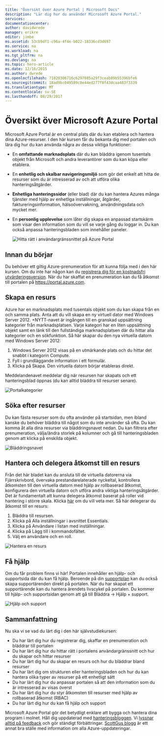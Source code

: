 ```yaml
---
title: "Översikt över Azure Portal | Microsoft Docs"
description: "Lär dig hur du använder Microsoft Azure Portal."
services: 
documentationcenter: 
author: davidwrede
manager: erikre
editor: jimbe
ms.assetid: 53cb9df1-c96a-4f4e-b022-18336cd3d697
ms.service: na
ms.workload: na
ms.tgt_pltfrm: na
ms.devlang: na
ms.topic: hero-article
ms.date: 12/16/2015
ms.author: dwrede
ms.openlocfilehash: 71820306716c6297085a29f3ceab89b55396bfe6
ms.sourcegitcommit: 18ad9bc049589c8e44ed277f8f43dcaa483f3339
ms.translationtype: MT
ms.contentlocale: sv-SE
ms.lasthandoff: 08/29/2017
---
```

# <a name="microsoft-azure-portal-overview"></a>Översikt över Microsoft Azure Portal
Microsoft Azure Portal är en central plats där du kan etablera och hantera dina Azure-resurser.  I den här kursen får du bekanta dig med portalen och lära dig hur du kan använda några av dessa viktiga funktioner:

* En **omfattande marknadsplats** där du kan bläddra igenom tusentals objekt från Microsoft och andra leverantörer som du kan köpa eller etablera.
* En **enhetlig och skalbar navigeringsmiljö** som gör det enkelt att hitta de resurser som du är intresserad av och att utföra olika hanteringsåtgärder.
* **Enhetliga hanteringssidor** (eller blad) där du kan hantera Azures många tjänster med hjälp av enhetliga inställningar, åtgärder, faktureringsinformation, hälsoövervakning, användningsdata och mycket mer.
* En **personlig upplevelse** som låter dig skapa en anpassad startskärm som visar den information som du vill se varje gång du loggar in.  Du kan också anpassa hanteringsbladen som innehåller paneler.
  
  ![Hitta rätt i användargränssnittet på Azure Portal][UIOrientation]

## <a name="before-you-get-started"></a>Innan du börjar
Du behöver ett giltig Azure-prenumeration för att kunna följa med i den här kursen.  Om du inte har någon kan du [registrera dig för en kostnadsfri utvärderingsversion](https://azure.microsoft.com/pricing/free-trial/).  När du har skaffat en prenumeration kan du få åtkomst till portalen på <https://portal.azure.com>.

## <a name="how-to-create-a-resource"></a>Skapa en resurs
Azure har en marknadsplats med tusentals objekt som du kan skapa från en och samma plats.  Anta att du vill skapa en ny virtuell dator med Windows Server 2012.  +NYTT-navet är ingången till en granskad uppsättning kategorier från marknadsplatsen.  Varje kategori har en liten uppsättning objekt samt en länk till den fullständiga marknadsplatsen där du hittar alla kategorier och en sökfunktion. Så här skapar du den nya virtuella datorn med Windows Server 2012:  

1. Windows Server 2012 visas på en utmärkande plats och du hittar det snabbt i kategorin Compute.  
2. Fyll i grundläggande information i ett formulär.
3. Klicka på Skapa. Den virtuella datorn börjar etableras direkt.

Meddelandenavet meddelar dig när resursen har skapats och ett hanteringsblad öppnas (du kan alltid bläddra till resurser senare).

![Portalkategorier][PortalCategories]

## <a name="how-to-find-your-resources"></a>Söka efter resurser
Du kan fästa resurser som du ofta använder på startsidan, men ibland kanske du behöver bläddra till något som du inte använder så ofta.  Du kan komma åt alla dina resurser via bläddringsnavet nedan.  Du kan filtrera efter prenumeration, välja/ändra storlek på kolumner och gå till hanteringsbladen genom att klicka på enskilda objekt.

![Bläddringsnavet][BrowseHub]

## <a name="how-to-manage-and-delegate-access-to-a-resource"></a>Hantera och delegera åtkomst till en resurs
Från det här bladet kan du ansluta till de virtuella datorerna via Fjärrskrivbord, övervaka prestandarelaterade nyckeltal, kontrollera åtkomsten till den virtuella datorn med hjälp av rollbaserad åtkomst, konfigurera den virtuella datorn och utföra andra viktiga hanteringsåtgärder.  Det är fundamentalt att kunna delegera åtkomst baserat på roller vid hantering i större skala.  Klicka [här](active-directory/role-based-access-control-configure.md) om du vill veta mer. Så här delegerar du åtkomst till en resurs:

1. Bläddra till resursen.
2. Klicka på Alla inställningar i avsnittet Essentials.
3. Klicka på Användare i listan med inställningar.
4. Klicka på Lägg till i kommandofältet.
5. Välj en användare och en roll.

![Hantera en resurs][ManageResource]

## <a name="how-to-get-help"></a>Få hjälp
Om du får problem finns vi här!  Portalen innehåller en hjälp- och supportsida där du kan få hjälp.  Beroende på din [supportplan](https://azure.microsoft.com/support/plans/) kan du också skapa supportärenden direkt på portalen.  När du har skapat ett supportärende kan du hantera ärendets livscykel på portalen. Du kommer till hjälp- och supportsidan genom att gå till Bläddra -> Hjälp + support.  

![Hjälp och support][HelpSupport]

## <a name="summary"></a>Sammanfattning
Nu ska vi se vad du lärt dig i den här självstudiekursen:

* Du har lärt dig hur du registrerar dig, skaffar en prenumeration och bläddrar till portalen
* Du har lärt dig hur du hittar rätt i portalens användargränssnitt och hur du skapar och hittar resurser
* Du har lärt dig hur du skapar en resurs och hur du bläddrar bland resurser
* Du har lärt dig om strukturen eller hanteringsbladen och hur du kan hantera olika typer av resurser på ett enhetligt sätt
* Du har lärt dig hur du anpassar portalen så att den information som du är intresserad av visas överst
* Du har lärt dig hur du styr åtkomsten till resurser med hjälp av rollbaserad åtkomst (RBAC)
* Du har lärt dig hur du kan få hjälp och support

Microsoft Azure Portal gör det betydligt enklare att bygga och hantera dina program i molnet.  Håll dig uppdaterad med [hanteringsbloggen](https://azure.microsoft.com/blog/topics/management/). Vi [lyssnar alltid på feedback](https://feedback.azure.com/forums/223579-azure-preview-portal/) och gör ständigt förbättringar.  [ScottGus blogg](http://weblogs.asp.net/scottgu) är ett annat bra ställe med information om alla Azure-uppdateringar.

[UIOrientation]: ./media/azure-portal-how-to-use/azure_portal_1.png
[PortalCategories]: ./media/azure-portal-how-to-use/azure_portal_2.png
[BrowseHub]: ./media/azure-portal-how-to-use/azure_portal_3.png
[ManageResource]: ./media/azure-portal-how-to-use/azure_portal_4.png
[CustomizeBlades]: ./media/azure-portal-how-to-use/azure_portal_5.png
[HelpSupport]: ./media/azure-portal-how-to-use/azure_portal_6.png
